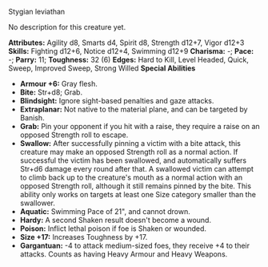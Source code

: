 Stygian leviathan

No description for this creature yet.

**Attributes:** Agility d8, Smarts d4, Spirit d8, Strength d12+7, Vigor
d12+3
**Skills:** Fighting d12+6, Notice d12+4, Swimming d12+9
**Charisma:** -; **Pace:** -; **Parry:** 11; **Toughness:** 32 (6)
**Edges:** Hard to Kill, Level Headed, Quick, Sweep, Improved Sweep,
Strong Willed
**Special Abilities**
- **Armour +6:** Gray flesh.
- **Bite:** Str+d8; Grab.
- **Blindsight:** Ignore sight-based penalties and gaze attacks.
- **Extraplanar:** Not native to the material plane, and can be targeted
by Banish.
- **Grab:** Pin your opponent if you hit with a raise, they require a
raise on an opposed Strength roll to escape.
- **Swallow:** After successfully pinning a victim with a bite attack,
this creature may make an opposed Strength roll as a normal action. If
successful the victim has been swallowed, and automatically suffers
Str+d6 damage every round after that. A swallowed victim can attempt to
climb back up to the creature's mouth as a normal action with an
opposed Strength roll, although it still remains pinned by the bite.
This ability only works on targets at least one Size category smaller
than the swallower.
- **Aquatic:** Swimming Pace of 21", and cannot drown.
- **Hardy:** A second Shaken result doesn't become a wound.
- **Poison:** Inflict lethal poison if foe is Shaken or wounded.
- **Size +17:** Increases Toughness by +17.
- **Gargantuan:** -4 to attack medium-sized foes, they receive +4 to
their attacks. Counts as having Heavy Armour and Heavy Weapons.

